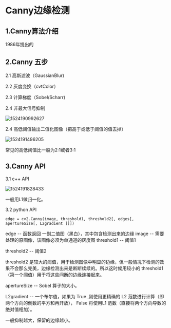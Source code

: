 # Canny边缘检测

## 1.Canny算法介绍

1986年提出的

## 2.Canny 五步

2.1 高斯滤波（GaussianBlur)

2.2 灰度变换（cvtColor）

2.3 计算梯度（Sobel/Scharr)

2.4 非最大信号抑制

![1524190992627](C:\Users\JH\AppData\Local\Temp\1524190992627.png)

2.4 高低阈值输出二值化图像（把高于或低于阈值的值去掉）

![1524191496205](C:\Users\JH\AppData\Local\Temp\1524191496205.png)

常见的高低阈值比一般为2:1或者3:1

## 3.Canny API

3.1 c++ API

![1524191828433](C:\Users\JH\AppData\Local\Temp\1524191828433.png)

一般用L1做归一化。

3.2 python API

```
edge = cv2.Canny(image, threshold1, threshold2[, edges[, apertureSize[, L2gradient ]]])  
```

edge  --  函数返回 一副二值图（黑白），其中包含检测出来的边缘
image --   需要处理的原图像，该图像必须为单通道的灰度图
threshold1  --  阈值1

threshold2  --  阈值2

 threshold2  是较大的阈值，用于检测图像中明显的边缘，但一般情况下检测的效果不会那么完美，边缘检测出来是断断续续的。所以这时候用较小的 threshold1  （第一个阈值）用于将这些间断的边缘连接起来。

apertureSize  --  Sobel 算子的大小。

L2gradient   --  一个布尔值，如果为 True ,刚使用更精确的 L2 范数进行计算（即两个方向的倒数的平方和再开放）， False 将使用L1 范数（直接将两个方向导数的绝对值相加）。



一般抑制越大，保留的边缘越小。